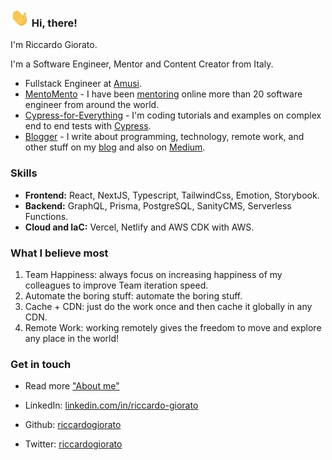 <h3><img src="https://raw.githubusercontent.com/riccardogiorato/riccardogiorato/master/hi.gif" width="30px"/> Hi, there!</h3>

I'm Riccardo Giorato.

I'm a Software Engineer, Mentor and Content Creator from Italy.

* Fullstack Engineer at [Amusi](https://www.amusi.it).
* [MentoMento](https://mentomento.riccardogiorato.com/) - I have been [mentoring](https://mentomento.riccardogiorato.com/) online more than 20 software engineer from around the world.
* [Cypress-for-Everything](https://github.com/riccardogiorato/cypress-for-everything) - I'm coding tutorials and examples on complex end to end tests with [Cypress](https://github.com/riccardogiorato/cypress-for-everything).
* [Blogger](https://riccardogiorato.com/blog) - I write about programming, technology, remote work, and other stuff on my [blog](https://riccardogiorato.com/blog) and also on [Medium](https://medium.com/@riccardogiorato).

### Skills

* **Frontend:** React, NextJS, Typescript, TailwindCss, Emotion, Storybook. 
* **Backend:** GraphQL, Prisma, PostgreSQL, SanityCMS, Serverless Functions.
* **Cloud and IaC:** Vercel, Netlify and AWS CDK with AWS.
 
### What I believe most

1. Team Happiness: always focus on increasing happiness of my colleagues to improve Team iteration speed.
2. Automate the boring stuff: automate the boring stuff.
3. Cache + CDN: just do the work once and then cache it globally in any CDN.  
4. Remote Work: working remotely gives the freedom to move and explore any place in the world!

### Get in touch

- Read more <a href="https://riccardogiorato.com/about">"About me"</a>

- LinkedIn: <a href="https://www.linkedin.com/in/riccardo-giorato/">linkedin.com/in/riccardo-giorato</a>

- Github: <a href="https://github.com/riccardogiorato/">riccardogiorato</a>

- Twitter: <a href="https://twitter.com/riccardogiorato">riccardogiorato</a>
